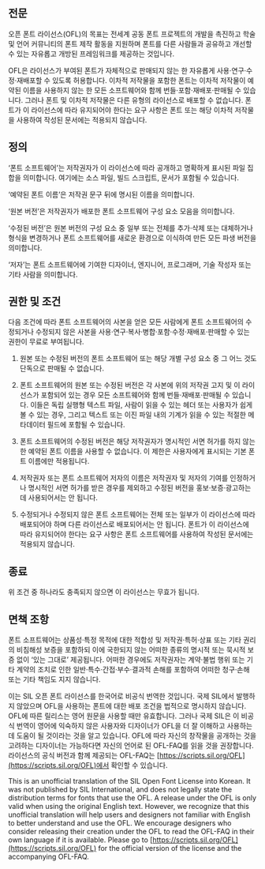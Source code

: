 ## 전문

오픈 폰트 라이선스(OFL)의 목표는 전세계 공동 폰트 프로젝트의 개발을 촉진하고 학술 및 언어 커뮤니티의 폰트 제작 활동을 지원하며 폰트를 다른 사람들과 공유하고 개선할 수 있는 자유롭고 개방된 프레임워크를 제공하는 것입니다.

OFL은 라이선스가 부여된 폰트가 자체적으로 판매되지 않는 한 자유롭게 사용·연구·수정·재배포할 수 있도록 허용합니다. 이차적 저작물을 포함한 폰트는 이차적 저작물이 예약된 이름을 사용하지 않는 한 모든 소프트웨어와 함께 번들·포함·재배포·판매될 수 있습니다. 그러나 폰트 및 이차적 저작물은 다른 유형의 라이선스로 배포할 수 없습니다. 폰트가 이 라이선스에 따라 유지되어야 한다는 요구 사항은 폰트 또는 해당 이차적 저작물을 사용하여 작성된 문서에는 적용되지 않습니다.

## 정의

‘폰트 소프트웨어’는 저작권자가 이 라이선스에 따라 공개하고 명확하게 표시된 파일 집합을 의미합니다. 여기에는 소스 파일, 빌드 스크립트, 문서가 포함될 수 있습니다.

‘예약된 폰트 이름’은 저작권 문구 뒤에 명시된 이름을 의미합니다.

‘원본 버전’은 저작권자가 배포한 폰트 소프트웨어 구성 요소 모음을 의미합니다.

‘수정된 버전’은 원본 버전의 구성 요소 중 일부 또는 전체를 추가·삭제 또는 대체하거나 형식을 변경하거나 폰트 소프트웨어를 새로운 환경으로 이식하여 만든 모든 파생 버전을 의미합니다.

‘저자’는 폰트 소프트웨어에 기여한 디자이너, 엔지니어, 프로그래머, 기술 작성자 또는 기타 사람을 의미합니다.

## 권한 및 조건

다음 조건에 따라 폰트 소프트웨어의 사본을 얻은 모든 사람에게 폰트 소프트웨어의 수정되거나 수정되지 않은 사본을 사용·연구·복사·병합·포함·수정·재배포·판매할 수 있는 권한이 무료로 부여됩니다.

1. 원본 또는 수정된 버전의 폰트 소프트웨어 또는 해당 개별 구성 요소 중 그 어느 것도 단독으로 판매될 수 없습니다.

2. 폰트 소프트웨어의 원본 또는 수정된 버전은 각 사본에 위의 저작권 고지 및 이 라이선스가 포함되어 있는 경우 모든 소프트웨어와 함께 번들·재배포·판매될 수 있습니다. 이들은 독립 실행형 텍스트 파일, 사람이 읽을 수 있는 헤더 또는 사용자가 쉽게 볼 수 있는 경우, 그리고 텍스트 또는 이진 파일 내의 기계가 읽을 수 있는 적절한 메타데이터 필드에 포함될 수 있습니다.

3. 폰트 소프트웨어의 수정된 버전은 해당 저작권자가 명시적인 서면 허가를 하지 않는 한 예약된 폰트 이름을 사용할 수 없습니다. 이 제한은 사용자에게 표시되는 기본 폰트 이름에만 적용됩니다.

4. 저작권자 또는 폰트 소프트웨어 저자의 이름은 저작권자 및 저자의 기여를 인정하거나 명시적인 서면 허가를 받은 경우를 제외하고 수정된 버전을 홍보·보증·광고하는 데 사용되어서는 안 됩니다.

5. 수정되거나 수정되지 않은 폰트 소프트웨어는 전체 또는 일부가 이 라이선스에 따라 배포되어야 하며 다른 라이선스로 배포되어서는 안 됩니다. 폰트가 이 라이선스에 따라 유지되어야 한다는 요구 사항은 폰트 소프트웨어를 사용하여 작성된 문서에는 적용되지 않습니다.

## 종료

위 조건 중 하나라도 충족되지 않으면 이 라이선스는 무효가 됩니다.

## 면책 조항

폰트 소프트웨어는 상품성·특정 목적에 대한 적합성 및 저작권·특허·상표 또는 기타 권리의 비침해성 보증을 포함하되 이에 국한되지 않는 어떠한 종류의 명시적 또는 묵시적 보증 없이 ‘있는 그대로’ 제공됩니다. 어떠한 경우에도 저작권자는 계약·불법 행위 또는 기타 계약의 조치로 인한 일반·특수·간접·부수·결과적 손해를 포함하여 어떠한 청구·손해 또는 기타 책임도 지지 않습니다.

이는 SIL 오픈 폰트 라이선스를 한국어로 비공식 번역한 것입니다. 국제 SIL에서 발행하지 않았으며 OFL을 사용하는 폰트에 대한 배포 조건을 법적으로 명시하지 않습니다. OFL에 따른 릴리스는 영어 원문을 사용할 때만 유효합니다. 그러나 국제 SIL은 이 비공식 번역이 영어에 익숙하지 않은 사용자와 디자이너가 OFL을 더 잘 이해하고 사용하는 데 도움이 될 것이라는 것을 알고 있습니다. OFL에 따라 자신의 창작물을 공개하는 것을 고려하는 디자이너는 가능하다면 자신의 언어로 된 OFL-FAQ를 읽을 것을 권장합니다. 라이선스의 공식 버전과 함께 제공되는 OFL-FAQ는 [https://scripts.sil.org/OFL](https://scripts.sil.org/OFL)에서 확인할 수 있습니다.

This is an unofficial translation of the SIL Open Font License into Korean. It was not published by SIL International, and does not legally state the distribution terms for fonts that use the OFL. A release under the OFL is only valid when using the original English text. However, we recognize that this unofficial translation will help users and designers not familiar with English to better understand and use the OFL. We encourage designers who consider releasing their creation under the OFL to read the OFL-FAQ in their own language if it is available. Please go to [https://scripts.sil.org/OFL](https://scripts.sil.org/OFL) for the official version of the license and the accompanying OFL-FAQ.
